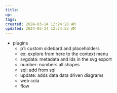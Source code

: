 ```yaml
---
title:
up: 
tags: 
created: 2024-03-14 12:24:28 AM
updated: 2024-03-14 12:24:53 AM
---
```

- plugins
	- p1: custom sidebard and placeholders 
	- ex: explore from here to the context menu 
	- svgdata: metadata and ids in the svg export 
	- number: numbers all shapes 
	- sql: add from sql 
	- update: adds data data driven diagrams 
	- web cola 
	- flow